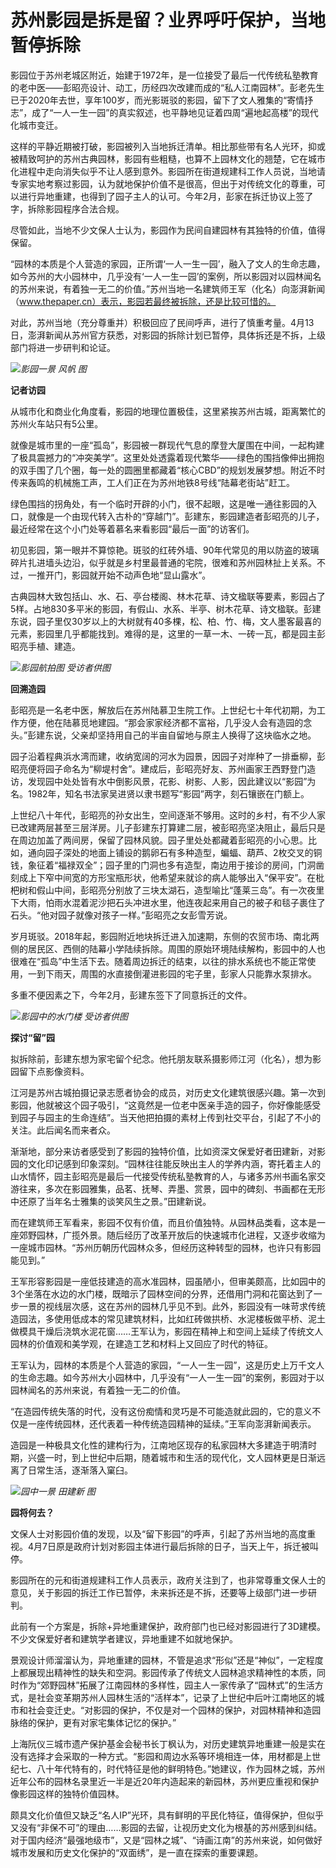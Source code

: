 # 苏州影园是拆是留？业界呼吁保护，当地暂停拆除

影园位于苏州老城区附近，始建于1972年，是一位接受了最后一代传统私塾教育的老中医——彭昭亮设计、动工，历经四次改建而成的“私人江南园林”。彭老先生已于2020年去世，享年100岁，而光影斑驳的影园，留下了文人雅集的“寄情抒志”，成了“一人一生一园”的真实叙述，也平静地见证着四周“遍地起高楼”的现代化城市变迁。

这样的平静近期被打破，影园被列入当地拆迁清单。相比那些带有名人光环，抑或被精致呵护的苏州古典园林，影园有些粗糙，也算不上园林文化的翘楚，它在城市化进程中走向消失似乎不让人感到意外。影园所在街道规建科工作人员说，当地请专家实地考察过影园，认为就地保护价值不是很高，但出于对传统文化的尊重，可以进行异地重建，也得到了园子主人的认可。今年2月，彭家在拆迁协议上签了字，拆除影园程序合法合规。

尽管如此，当地不少文保人士认为，影园作为民间自建园林有其独特的价值，值得保留。

“园林的本质是个人营造的家园，正所谓‘一人一生一园’，融入了文人的生命志趣，如今苏州的大小园林中，几乎没有‘一人一生一园’的案例，所以影园对以园林闻名的苏州来说，有着独一无二的价值。”苏州当地一名建筑师王军（化名）向澎湃新闻（www.thepaper.cn）表示，影园若最终被拆除，还是比较可惜的。

对此，苏州当地（充分尊重并）积极回应了民间呼声，进行了慎重考量。4月13日，澎湃新闻从苏州官方获悉，对影园的拆除计划已暂停，具体拆还是不拆，上级部门将进一步研判和论证。

![](https://inews.gtimg.com/om_bt/O-1EzjCRmTrRltyBQVmoTzdX7XR5sXJSTSbSav8MTlqkcAA/1000)_影园一景
风帆 图_

**记者访园**

从城市化和商业化角度看，影园的地理位置极佳，这里紧挨苏州古城，距离繁忙的苏州火车站只有5公里。

就像是城市里的一座“孤岛”，影园被一群现代气息的摩登大厦围在中间，一起构建了极具震撼力的“冲突美学”。这里处处透露着现代繁华——绿色的围挡像伸出拥抱的双手围了几个圈，每一处的圆圈里都藏着“核心CBD”的规划发展梦想。附近不时传来轰鸣的机械施工声，工人们正在为苏州地铁8号线“陆幕老街站”赶工。

绿色围挡的拐角处，有一个临时开辟的小门，很不起眼，这是唯一通往影园的入口，就像是一个由现代转入古朴的“穿越门”。彭建东，影园建造者彭昭亮的儿子，最近经常在这个小门处等着慕名来看影园“最后一面”的访客们。

初见影园，第一眼并不算惊艳。斑驳的红砖外墙、90年代常见的用以防盗的玻璃碎片扎进墙头边沿，似乎就是乡村里最普通的宅院，很难和苏州园林扯上关系。不过，一推开门，影园就开始不动声色地“显山露水”。

古典园林大致包括山、水、石、亭台楼阁、林木花草、诗文楹联等要素，影园占了5样。占地830多平米的影园，有假山、水系、半亭、树木花草、诗文楹联。彭建东说，园子里仅30岁以上的大树就有40多棵，松、柏、竹、梅，文人墨客最喜的元素，影园里几乎都能找到。难得的是，这里的一草一木、一砖一瓦，都是园主彭昭亮手植、建造。

![](https://inews.gtimg.com/om_bt/OTnQH3cWUN_GO5HZrcdTFSLqTsVI1Pr0jneDGDw6V-A8sAA/1000)_影园航拍图
受访者供图_

**回溯造园**

彭昭亮是一名老中医，解放后在苏州陆慕卫生院工作。上世纪七十年代初期，为工作方便，他在陆慕觅地建园。“那会家家经济都不富裕，几乎没人会有造园的念头。”彭建东说，父亲却坚持用自己的半亩自留地与原主人换得了这块临水之地。

园子沿着程典浜水湾而建，收纳宽阔的河水为园景，因园子对岸种了一排垂柳，彭昭亮便将园子命名为“柳堤村舍”。建成后，彭昭亮好友、苏州画家王西野登门造访，发现园中处处皆有水中倒影风景，花影、树影、人影，因此建议以“影园”为名。1982年，知名书法家吴进贤以隶书题写“影园”两字，刻石镶嵌在门额上。

上世纪八十年代，彭昭亮的孙女出生，空间逐渐不够用。这时的乡村，有不少人家已改建两层甚至三层洋房。儿子彭建东打算建二层，被彭昭亮坚决阻止，最后只是在周边加盖了两间房，保留了园林风貌。园子里处处都藏着彭昭亮的小心思。比如，通向园子深处的地面上铺设的鹅卵石有多种造型，蝙蝠、葫芦、2枚交叉的铜钱，象征着“福禄双全”；园子里的门洞也多有造型，南边用于接诊的房间，门洞凿刻成上下窄中间宽的方形宝瓶形状，他希望来就诊的病人能够出入“保平安”。在枇杷树和假山中间，彭昭亮分别放了三块太湖石，造型喻比“蓬莱三岛”。有一次夜里下大雨，怕雨水混着泥沙把石头冲进水里，他连夜起来用自己的被子和毯子裹住了石头。“他对园子就像对孩子一样。”彭昭亮之女彭雪芳说。

岁月斑驳。2018年起，影园附近地块拆迁进入加速期，东侧的农贸市场、南北两侧的居民区、西侧的陆幕小学陆续拆除。周围的原始环境陆续解构，影园中的人也很难在“孤岛”中生活下去。随着周边拆迁的结束，以往的排水系统也不能正常使用，一到下雨天，周围的水直接倒灌进影园的宅子里，彭家人只能靠水泵排水。

多重不便因素之下，今年2月，彭建东签下了同意拆迁的文件。

![](https://inews.gtimg.com/om_bt/OVS-_YME4wL0FsLDvrYlsTRVOBXeBYaayv-8hTOtfTzDYAA/1000)_影园中的水门楼 受访者供图_

**探讨“留”园**

拟拆除前，彭建东想为家宅留个纪念。他托朋友联系摄影师江河（化名），想为影园留下点影像资料。

江河是苏州古城拍摄记录志愿者协会的成员，对历史文化建筑很感兴趣。第一次到影园，他就被这个园子吸引，“这竟然是一位老中医亲手造的园子，你好像能感受到园子与园主的生命连结”。当天他把拍摄的素材上传到社交平台，引起了不小的关注。此后闻名而来者众。

渐渐地，部分来访者感受到了影园的独特价值，比如资深文保爱好者田建新，对影园的文化印记感到印象深刻。“园林往往能反映出主人的学养内涵，寄托着主人的山水情怀，园主彭昭亮是最后一代接受传统私塾教育的人，与诸多苏州书画名家交游往来，多次在影园雅集，品茗、抚琴、弄墨、赏景，园中的碑刻、书画都在无形中还原了当年名士雅集的谈笑风生之景。”田建新说。

而在建筑师王军看来，影园不仅有价值，而且价值独特。从园林品类看，这本是一座郊野园林，广揽外景。随后经历了改革开放后的快速城市化进程，又逐步收缩为一座城市园林。“苏州历朝历代园林众多，但经历这种转型的园林，也许只有影园能见到。”

王军形容影园是一座低技建造的高水准园林，园虽陋小，但审美颇高，比如园中的3个坐落在水边的水门楼，既暗示了园林空间的分界，还借用门洞和花窗达到了一步一景的视线层次感，这在苏州的园林几乎见不到。此外，影园没有一味苛求传统造园法，多使用低成本的常见建筑材料，比如红砖做拱桥、水泥楼板做平桥、泥土做模具干燥后浇筑水泥花窗……王军认为，影园在精神上和空间上延续了传统文人园林的价值观和美学观，在建造工艺和材料上又回应了时代的特征。

王军认为，园林的本质是个人营造的家园，“一人一生一园”，这是历史上万千文人的生命志趣。如今苏州大小园林中，几乎没有“一人一生一园”的案例，影园对于以园林闻名的苏州来说，有着独一无二的价值。

“在造园传统失落的时代，没有这份痴情和灵巧是不可能造就此园的，它的意义不仅是一座传统园林，还代表着一种传统造园精神的延续。”王军向澎湃新闻表示。

造园是一种极具文化性的建构行为，江南地区现存的私家园林大多建造于明清时期，兴盛一时，到上世纪中后期，随着城市和生活的现代化，文人园林更是日渐远离了日常生活，逐渐落入窠臼。

![](https://inews.gtimg.com/om_bt/OLUNXndKgvNVdr5Hd37FbGlGxsGC-GpS0WmCJaWjbv4F0AA/1000)_园中一景 田建新 图_

**园将何去？**

文保人士对影园价值的发现，以及“留下影园”的呼声，引起了苏州当地的高度重视。4月7日原是政府计划对影园主体进行最后拆除的日子，当天上午，拆迁被叫停。

影园所在的元和街道规建科工作人员表示，政府关注到了，也非常尊重文保人士的意见，关于影园的拆迁工作已暂停，未来拆还是不拆，还要等上级部门进一步研判。

此前有一个方案是，拆除+异地重建保护，政府部门也已经对影园进行了3D建模。不少文保爱好者和建筑学者建议，异地重建不如就地保护。

景观设计师溜溜认为，异地重建的园林，不管是追求“形似”还是“神似”，一定程度上都展现出精神性的缺失和空洞。影园传承了传统文人园林追求精神性的本质，同时作为“郊野园林”拓展了江南园林的多样性，园主人一家传承了“园林式”的生活方式，是社会变革期苏州人园林生活的“活样本”，记录了上世纪中后叶江南地区的城市和社会变迁史。“对影园的保护，不仅是对一个园林的保护，对园林精神和造园脉络的保护，更有对家宅集体记忆的保护。”

上海阮仪三城市遗产保护基金会秘书长丁枫认为，对历史建筑异地重建一般是实在没有选择才会采取的一种方式。“影园和周边水系等环境相连一体，用材都是上世纪七、八十年代特有的，时代特征是他的鲜明特色。”她建议，作为园林之城，苏州近年公布的园林名录里近一半是近20年内造起来的新园林，苏州更应重视和保护像影园这样的独特价值园林。

颇具文化价值但又缺乏“名人IP”光环，具有鲜明的平民化特征，值得保护，但似乎又没有“非保不可”的理由……影园的去留，让视历史文化为根基的苏州感到纠结。对于国内经济“最强地级市”，又是“园林之城”、“诗画江南”的苏州来说，如何做好城市发展和历史文化保护的“双面绣”，是一直在探索的重要课题。

